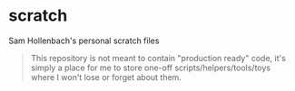 # scratch

Sam Hollenbach's personal scratch files

> This repository is not meant to contain "production ready" code, it's simply a place for 
> me to store one-off scripts/helpers/tools/toys where I won't lose or forget about them.
